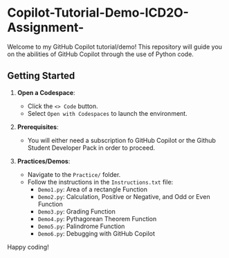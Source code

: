 # Copilot-Tutorial-Demo-ICD2O-Assignment-

Welcome to my GitHub Copilot tutorial/demo! This repository will guide you on the abilities of GitHub Copilot through the use of Python code.

## Getting Started

1. **Open a Codespace**:
   - Click the `<> Code` button.
   - Select `Open with Codespaces` to launch the environment.

2. **Prerequisites**:
   - You will either need a subscription fo GitHub Copilot or the Github Student Developer Pack in order to proceed.

3. **Practices/Demos**:
   - Navigate to the `Practice/` folder.
   - Follow the instructions in the `Instructions.txt` file:
     - `Demo1.py`: Area of a rectangle Function
     - `Demo2.py`: Calculation, Positive or Negative, and Odd or Even Function
     - `Demo3.py`: Grading Function
     - `Demo4.py`: Pythagorean Theorem Function
     - `Demo5.py`: Palindrome Function
     - `Demo6.py`: Debugging with GitHub Copilot


Happy coding! 
